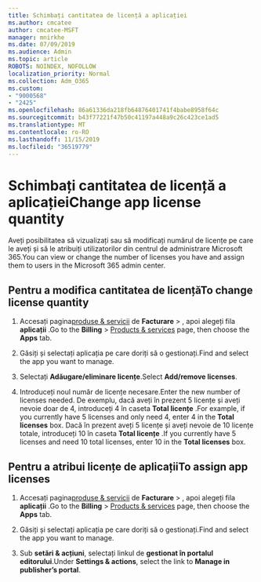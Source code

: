 ```yaml
---
title: Schimbați cantitatea de licență a aplicației
ms.author: cmcatee
author: cmcatee-MSFT
manager: mnirkhe
ms.date: 07/09/2019
ms.audience: Admin
ms.topic: article
ROBOTS: NOINDEX, NOFOLLOW
localization_priority: Normal
ms.collection: Adm_O365
ms.custom:
- "9000568"
- "2425"
ms.openlocfilehash: 86a61336da218fb64876401741f4babe8958f64c
ms.sourcegitcommit: b43f77221f47b50c41197a448a9c26c423ce1ad5
ms.translationtype: MT
ms.contentlocale: ro-RO
ms.lasthandoff: 11/15/2019
ms.locfileid: "36519779"
---
```

# <a name="change-app-license-quantity"></a><span data-ttu-id="671b7-102">Schimbați cantitatea de licență a aplicației</span><span class="sxs-lookup"><span data-stu-id="671b7-102">Change app license quantity</span></span>

<span data-ttu-id="671b7-103">Aveți posibilitatea să vizualizați sau să modificați numărul de licențe pe care le aveți și să le atribuiți utilizatorilor din centrul de administrare Microsoft 365.</span><span class="sxs-lookup"><span data-stu-id="671b7-103">You can view or change the number of licenses you have and assign them to users in the Microsoft 365 admin center.</span></span> 

## <a name="to-change-license-quantity"></a><span data-ttu-id="671b7-104">Pentru a modifica cantitatea de licență</span><span class="sxs-lookup"><span data-stu-id="671b7-104">To change license quantity</span></span>

1. <span data-ttu-id="671b7-105">Accesați pagina[produse & servicii](https://go.microsoft.com/fwlink/p/?linkid=842054) de **Facturare** > , apoi alegeți fila **aplicații** .</span><span class="sxs-lookup"><span data-stu-id="671b7-105">Go to the **Billing** > [Products & services](https://go.microsoft.com/fwlink/p/?linkid=842054) page, then choose the **Apps** tab.</span></span>

2. <span data-ttu-id="671b7-106">Găsiți și selectați aplicația pe care doriți să o gestionați.</span><span class="sxs-lookup"><span data-stu-id="671b7-106">Find and select the app you want to manage.</span></span>  

3. <span data-ttu-id="671b7-107">Selectați **Adăugare/eliminare licențe**.</span><span class="sxs-lookup"><span data-stu-id="671b7-107">Select **Add/remove licenses**.</span></span>

4. <span data-ttu-id="671b7-108">Introduceți noul număr de licențe necesare.</span><span class="sxs-lookup"><span data-stu-id="671b7-108">Enter the new number of licenses needed.</span></span> <span data-ttu-id="671b7-109">De exemplu, dacă aveți în prezent 5 licențe și aveți nevoie doar de 4, introduceți 4 în caseta **Total licențe** .</span><span class="sxs-lookup"><span data-stu-id="671b7-109">For example, if you currently have 5 licenses and only need 4, enter 4 in the **Total licenses** box.</span></span> <span data-ttu-id="671b7-110">Dacă în prezent aveți 5 licențe și aveți nevoie de 10 licențe totale, introduceți 10 în caseta **Total licențe** .</span><span class="sxs-lookup"><span data-stu-id="671b7-110">If you currently have 5 licenses and need 10 total licenses, enter 10 in the **Total licenses** box.</span></span>

## <a name="to-assign-app-licenses"></a><span data-ttu-id="671b7-111">Pentru a atribui licențe de aplicații</span><span class="sxs-lookup"><span data-stu-id="671b7-111">To assign app licenses</span></span>

1. <span data-ttu-id="671b7-112">Accesați pagina[produse & servicii](https://go.microsoft.com/fwlink/p/?linkid=842054) de **Facturare** > , apoi alegeți fila **aplicații** .</span><span class="sxs-lookup"><span data-stu-id="671b7-112">Go to the **Billing** > [Products & services](https://go.microsoft.com/fwlink/p/?linkid=842054) page, then choose the **Apps** tab.</span></span>

2. <span data-ttu-id="671b7-113">Găsiți și selectați aplicația pe care doriți să o gestionați.</span><span class="sxs-lookup"><span data-stu-id="671b7-113">Find and select the app you want to manage.</span></span>  

3. <span data-ttu-id="671b7-114">Sub **setări & acțiuni**, selectați linkul de **gestionat în portalul editorului**.</span><span class="sxs-lookup"><span data-stu-id="671b7-114">Under **Settings & actions**, select the link to **Manage in publisher’s portal**.</span></span>